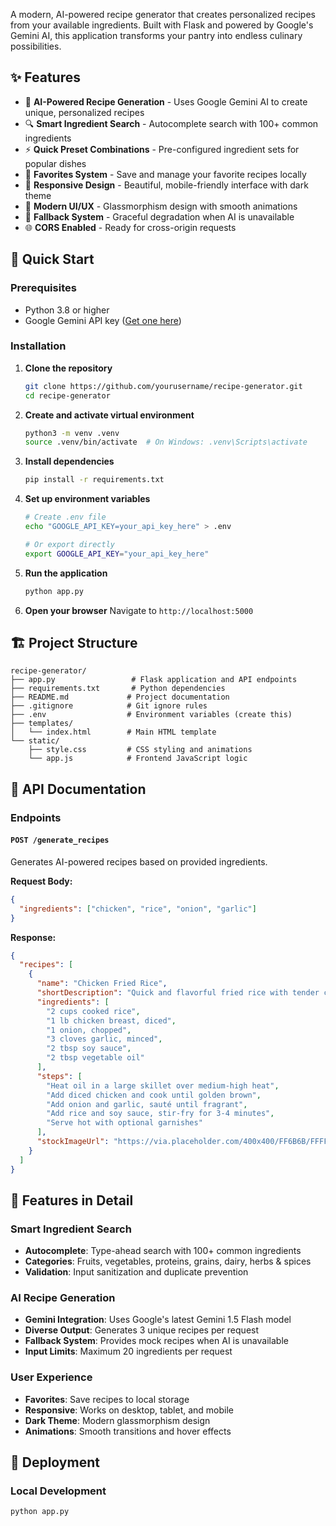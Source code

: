 A modern, AI-powered recipe generator that creates personalized recipes from your available ingredients. Built with Flask and powered by Google's Gemini AI, this application transforms your pantry into endless culinary possibilities.

## ✨ Features

- 🤖 **AI-Powered Recipe Generation** - Uses Google Gemini AI to create unique, personalized recipes
- 🔍 **Smart Ingredient Search** - Autocomplete search with 100+ common ingredients
- ⚡ **Quick Preset Combinations** - Pre-configured ingredient sets for popular dishes
- 💾 **Favorites System** - Save and manage your favorite recipes locally
- 📱 **Responsive Design** - Beautiful, mobile-friendly interface with dark theme
- 🎨 **Modern UI/UX** - Glassmorphism design with smooth animations
- 🔄 **Fallback System** - Graceful degradation when AI is unavailable
- 🌐 **CORS Enabled** - Ready for cross-origin requests

## 🚀 Quick Start

### Prerequisites

- Python 3.8 or higher
- Google Gemini API key ([Get one here](https://ai.google.dev))

### Installation

1. **Clone the repository**
   ```bash
   git clone https://github.com/yourusername/recipe-generator.git
   cd recipe-generator
   ```

2. **Create and activate virtual environment**
   ```bash
   python3 -m venv .venv
   source .venv/bin/activate  # On Windows: .venv\Scripts\activate
   ```

3. **Install dependencies**
   ```bash
   pip install -r requirements.txt
   ```

4. **Set up environment variables**
   ```bash
   # Create .env file
   echo "GOOGLE_API_KEY=your_api_key_here" > .env
   
   # Or export directly
   export GOOGLE_API_KEY="your_api_key_here"
   ```

5. **Run the application**
   ```bash
   python app.py
   ```

6. **Open your browser**
   Navigate to `http://localhost:5000`

## 🏗️ Project Structure

```
recipe-generator/
├── app.py                 # Flask application and API endpoints
├── requirements.txt       # Python dependencies
├── README.md             # Project documentation
├── .gitignore            # Git ignore rules
├── .env                  # Environment variables (create this)
├── templates/
│   └── index.html        # Main HTML template
└── static/
    ├── style.css         # CSS styling and animations
    └── app.js            # Frontend JavaScript logic
```

## 🔧 API Documentation

### Endpoints

#### `POST /generate_recipes`

Generates AI-powered recipes based on provided ingredients.

**Request Body:**
```json
{
  "ingredients": ["chicken", "rice", "onion", "garlic"]
}
```

**Response:**
```json
{
  "recipes": [
    {
      "name": "Chicken Fried Rice",
      "shortDescription": "Quick and flavorful fried rice with tender chicken",
      "ingredients": [
        "2 cups cooked rice",
        "1 lb chicken breast, diced",
        "1 onion, chopped",
        "3 cloves garlic, minced",
        "2 tbsp soy sauce",
        "2 tbsp vegetable oil"
      ],
      "steps": [
        "Heat oil in a large skillet over medium-high heat",
        "Add diced chicken and cook until golden brown",
        "Add onion and garlic, sauté until fragrant",
        "Add rice and soy sauce, stir-fry for 3-4 minutes",
        "Serve hot with optional garnishes"
      ],
      "stockImageUrl": "https://via.placeholder.com/400x400/FF6B6B/FFFFFF?text=Chicken+Fried+Rice"
    }
  ]
}
```

## 🎨 Features in Detail

### Smart Ingredient Search
- **Autocomplete**: Type-ahead search with 100+ common ingredients
- **Categories**: Fruits, vegetables, proteins, grains, dairy, herbs & spices
- **Validation**: Input sanitization and duplicate prevention

### AI Recipe Generation
- **Gemini Integration**: Uses Google's latest Gemini 1.5 Flash model
- **Diverse Output**: Generates 3 unique recipes per request
- **Fallback System**: Provides mock recipes when AI is unavailable
- **Input Limits**: Maximum 20 ingredients per request

### User Experience
- **Favorites**: Save recipes to local storage
- **Responsive**: Works on desktop, tablet, and mobile
- **Dark Theme**: Modern glassmorphism design
- **Animations**: Smooth transitions and hover effects



## 🚀 Deployment

### Local Development
```bash
python app.py
```
